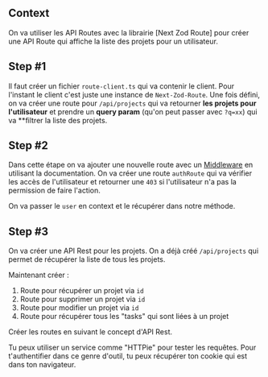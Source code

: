## Context

On va utiliser les API Routes avec la librairie [Next Zod Route] pour créer une API Route qui affiche la liste des projets pour un utilisateur.

## Step #1

Il faut créer un fichier `route-client.ts` qui va contenir le client. Pour l'instant le client c'est juste une instance de `Next-Zod-Route`. Une fois défini, on va créer une route pour `/api/projects` qui va retourner **les projets pour l'utilisateur** et prendre un **query param** (qu'on peut passer avec `?q=xx`) qui va \*\*filtrer la liste des projets.

## Step #2

Dans cette étape on va ajouter une nouvelle route avec un [Middleware](https://github.com/Melvynx/next-zod-route#middleware) en utilisant la documentation. On va créer une route `authRoute` qui va vérifier les accès de l'utilisateur et retourner une `403` si l'utilisateur n'a pas la permission de faire l'action.

On va passer le `user` en context et le récupérer dans notre méthode.

## Step #3

On va créer une API Rest pour les projets. On a déjà créé `/api/projects` qui permet de récupérer la liste de tous les projets.

Maintenant créer :

1. Route pour récupérer un projet via `id`
2. Route pour supprimer un projet via `id`
3. Route pour modifier un projet via `id`
4. Route pour récupérer tous les "tasks" qui sont liées à un projet

Créer les routes en suivant le concept d'API Rest.

Tu peux utiliser un service comme "HTTPie" pour tester les requêtes. Pour t'authentifier dans ce genre d'outil, tu peux récupérer ton cookie qui est dans ton navigateur.
